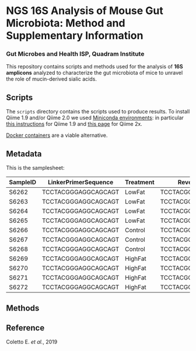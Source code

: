 # NGS 16S Analysis of Mouse Gut Microbiota: Method and Supplementary Information
### Gut Microbes and Health ISP, Quadram Institute


This repository contains scripts and methods used for the analysis of 
**16S amplicons** analyzed to characterize the gut microbiota of 
mice to unravel the role of mucin-derived sialic acids.


## Scripts

The `scripts` directory contains the scripts used to produce results. 
To install Qiime 1.9 and/or Qiime 2.0 we used [Miniconda environments](https://docs.conda.io/projects/conda/en/latest/user-guide/tasks/manage-environments.html): in particular [this instructions](https://hub.docker.com/search?q=qiime&type=image) for Qiime 1.9 and [this page](https://docs.qiime2.org/2019.1/install/native/) for Qiime 2x.

[Docker containers](https://hub.docker.com/search?q=qiime&type=image) are a viable alternative.


## Metadata

This is the samplesheet:

| SampleID | LinkerPrimerSequence | Treatment | Reverseprimer       | Description |
| -------- | -------------------- | --------- | ------------------- | ----------- |
| S6262    | TCCTACGGGAGGCAGCAGT  | LowFat    | TCCTACGGGAGGCAGCAGT | Low62       |
| S6263    | TCCTACGGGAGGCAGCAGT  | LowFat    | TCCTACGGGAGGCAGCAGT | Low63       |
| S6264    | TCCTACGGGAGGCAGCAGT  | LowFat    | TCCTACGGGAGGCAGCAGT | Low64       |
| S6265    | TCCTACGGGAGGCAGCAGT  | LowFat    | TCCTACGGGAGGCAGCAGT | Low65       |
| S6266    | TCCTACGGGAGGCAGCAGT  | Control   | TCCTACGGGAGGCAGCAGT | Ctr66       |
| S6267    | TCCTACGGGAGGCAGCAGT  | Control   | TCCTACGGGAGGCAGCAGT | Ctr67       |
| S6268    | TCCTACGGGAGGCAGCAGT  | Control   | TCCTACGGGAGGCAGCAGT | Ctr68       |
| S6269    | TCCTACGGGAGGCAGCAGT  | HighFat   | TCCTACGGGAGGCAGCAGT | Hi69        |
| S6270    | TCCTACGGGAGGCAGCAGT  | HighFat   | TCCTACGGGAGGCAGCAGT | Hi70        |
| S6271    | TCCTACGGGAGGCAGCAGT  | HighFat   | TCCTACGGGAGGCAGCAGT | Hi71        |
| S6272    | TCCTACGGGAGGCAGCAGT  | HighFat   | TCCTACGGGAGGCAGCAGT | Hi72        |


## Methods

## Reference

Coletto E. _et al._, 2019
